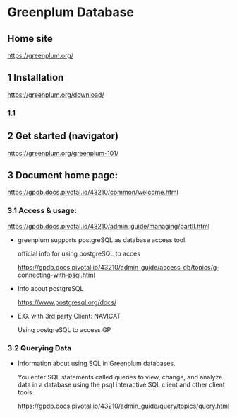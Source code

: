 # Greenplum Database
## Home site
  https://greenplum.org/
  
## 1 Installation
  https://greenplum.org/download/
### 1.1
  
## 2 Get started (navigator)
  https://greenplum.org/greenplum-101/
## 3 Document home page:
  https://gpdb.docs.pivotal.io/43210/common/welcome.html
### 3.1 Access & usage:
  https://gpdb.docs.pivotal.io/43210/admin_guide/managing/partII.html
  
  - greenplum supports postgreSQL as database access tool.
  
    official info for using postgreSQL to acces
    
    https://gpdb.docs.pivotal.io/43210/admin_guide/access_db/topics/g-connecting-with-psql.html
  
  - Info about postgreSQL
    
    https://www.postgresql.org/docs/
  
  - E.G. with 3rd party Client: NAVICAT
    
    Using postgreSQL to access GP

### 3.2 Querying Data
  - Information about using SQL in Greenplum databases.

    You enter SQL statements called queries to view, change, and analyze data in a database using the psql interactive SQL client and other client tools.
    
    https://gpdb.docs.pivotal.io/43210/admin_guide/query/topics/query.html
